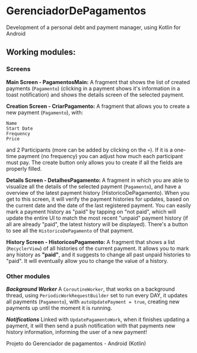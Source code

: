 # GerenciadorDePagamentos

Development of a personal debt and payment manager, using Kotlin for Android

## Working modules:

### Screens

**Main Screen - PagamentosMain:** 
A fragment that shows the list of created payments (`Pagamento`) (clicking in a payment shows it's information in a toast notification) and shows the details screen of the selected payment.

**Creation Screen - CriarPagamento:** 
A fragment that allows you to create a new payment (`Pagamento`), with:
```
Name
Start Date
Frequency
Price
``` 
and 2 Participants (more can be added by clicking on the `+`). 
If it is a one-time payment (no frequency) you can adjust how much each participant must pay. 
The create button only allows you to create if all the fields are properly filled.

**Details Screen - DetalhesPagamento:** 
A fragment in which you are able to visualize all the details of the selected payment (`Pagamento`), and have a overview of the latest payment history (HistoricoDePagamento). When you get to this screen, it will verify the payment histories for updates, based on the current date and the date of the last registered payment.
You can easily mark a payment history as "paid" by tapping on "not paid", which will update the entire UI to match the most recent "unpaid" payment history (if all are already "paid", the latest history will be displayed). There's a button to see all the `HistoricoDePagamento` of that payment.

**History Screen - HistoricosPagamento:**
A fragment that shows a list (`RecyclerView`) of all histories of the current payment. It allows you to mark any history as **"paid"**, and it suggests to change all past unpaid histories to "paid". It will eventually allow you to change the value of a history. 

### Other modules

***Background Worker***
A `CoroutineWorker`, that works on a background thread, using `PeriodicWorkRequestBuilder` set to run every DAY, it updates all payments (`Pagamento`), with `autoUpdatePayment = true`, creating new payments up until the moment it is running.

***Notifications***
Linked with `UpdatePagamentoWork`, when it finishes updating a payment, it will then send a push notification with that payments new history information, informing the user of a new payment!


Projeto do Gerenciador de pagamentos - Android (Kotlin)
